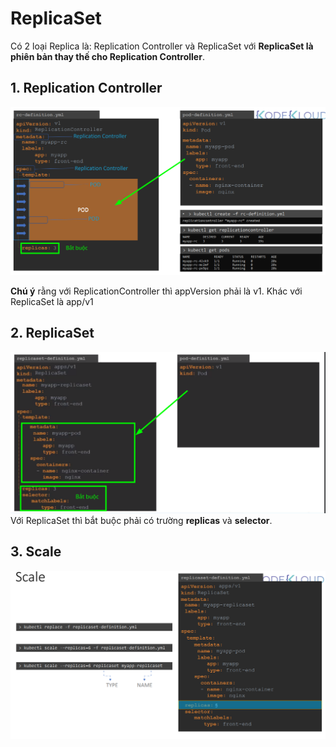# ReplicaSet

Có 2 loại Replica là: Replication Controller và ReplicaSet với **ReplicaSet là phiên bản thay thế cho Replication Controller**. 

## 1. Replication Controller

![Replication Controller](/1-introduction-to-k8s.md/images/4-1-replication-controller.png)

**Chú ý** rằng với ReplicationController thì appVersion phải là v1. Khác với ReplicaSet là app/v1

## 2. ReplicaSet
![ReplicaSet](/1-introduction-to-k8s.md/images/4-2-replicaset.png)
Với ReplicaSet thì bắt buộc phải có trường **replicas** và **selector**.

## 3. Scale
![Scale](/1-introduction-to-k8s.md/images/5-scale.png)
